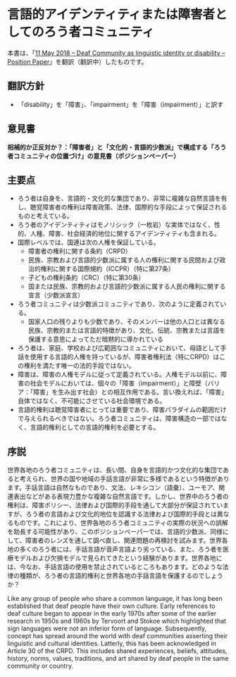 # 言語的アイデンティティまたは障害者としてのろう者コミュニティ

本書は、「[11 May 2018 – Deaf Community as linguistic identity or disability – Position Paper](http://wfdeaf.org/news/resources/11-may-2018-deaf-community-linguistic-identity-disability-position-paper/)」を翻訳（翻訳中）したものです。

## 翻訳方針

- 「disability」を「障害」、「impairment」を「障害（impairment）」と訳す

## 意見書

**相補的か正反対か？：「障害者」と「文化的・言語的少数派」で構成する「ろう者コミュニティの位置づけ」の意見書（ポジションペーパー）**

## 主要点

- ろう者は自身を、言語的・文化的な集団であり、非常に複雑な自然言語を有し、聴覚障害者の権利は障害政策、法律、国際的な手段によって保証されるものと考えている。
- ろう者のアイデンティティはモノリシック（一枚岩）な実体ではなく、性的、人種、障害、社会経済的地位に関するアイデンティティも含まれる。
- 国際レベルでは、国連は次の人権を保証している。
  - 障害者の権利に関する条約（CRPD）
  - 民族、宗教および言語的少数派に属する人の権利に関する民間および政治的権利に関する国際規約（ICCPR）（特に第27条）
  - 子どもの権利条約（CRC）（特に第30条）
  - 国または民族、宗教的および言語的少数派に属する人民の権利に関する宣言（少数派宣言）
- ろう者コミュニティは少数派コミュニティであり、次のように定義されている。
  - 国家人口の残りよりも少数であり、そのメンバーは他の人口とは異なる民族、宗教的または言語的特徴があり、文化、伝統、宗教または言語を保護する意思によってただ暗黙的に導かれている
- ろう者は、家庭、学校および広範囲なコミュニティにおいて、母語として手話を使用する言語的人権を持っているが、障害者権利法（特にCRPD）はこの権利を満たす唯一の法的手段ではない。
- 障害は、障害の人権モデルに従って定義されている。人権モデル以前に、障害の社会モデルにおいては、個々の「障害（impairment）」と障壁（バリア：「障害」を生み出す社会）との相互作用である。言い換えれば、「障害」自体ではなく、不可能にさせている社会環境である。
- 言語的権利は聴覚障害者にとっては重要であり、障害パラダイムの範囲だけで与えられるべきではない。ろう者コミュニティは、障害構造の一部ではなく、言語的権利としての言語的権利を必要とする。

## 序説

世界各地のろう者コミュニティは、長い間、自身を言語的かつ文化的な集団であると考えられ、世界の国や地域の手話言語が非常に多様であるという特徴があります。手話言語は自然なものであり、文法、レキシコン（語彙）、ユーモア、関連表出などがある表現力豊かな複雑な自然言語です。しかし、世界中のろう者の権利は、障害ポリシー、法律および国際的手段を通して大部分が保証されていますが、ろう者の言語および文化的地位を認識する法律および国際的手段とは異なるものです。これにより、世界各地のろう者コミュニティの実際の状況への誤解を助長する可能性があり、このポジションペーパーでは、言語的少数派、同様にして、障害者のレンズを通して調べ直し、関連問題の再検討を試みます。世界各地の多くのろう者には、手話言語が音声言語より劣っている、また、ろう者を医療モデルおよび欠損モデルで見られてきたという経験があります。世界各地には、今なお、手話言語の使用を禁止されているところもあります。どのような法律の種類が、ろう者の言語的権利と世界各地の手話言語を保護するのでしょうか？

Like any group of people who share a common language, it has long been established that deaf people have their own culture. Early references to deaf culture began to appear in the early 1970s after some of the earlier research in 1950s and 1960s by Tervoort and Stokoe which highlighted that sign languages were not an inferior form of language. Subsequently, concept has spread around the world with deaf communities asserting their linguistic and cultural identities. Latterly, this has been acknowledged in Article 30 of the CRPD. This includes shared experiences, beliefs, attitudes, history, norms, values, traditions, and art shared by deaf people in the same community or country.

